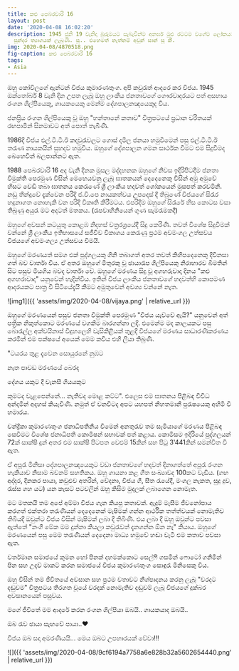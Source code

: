 ```yaml
---
title: කළු පෙබරවාරි 16
layout: post
date: '2020-04-08 16:02:20'
description: 1945 ජුනි 19 වැනිදා බුරුමයට සැබැවින්ම අනර්ඝ මුළු රටටම වගේම ලෝකයටම වටිනා
  සුන්දර ත්‍යාගයක් ලැබුණි. සූ.. එහෙමත් නැත්නම් අවුන් සාන් සූ කී.
img: 2020-04-08/4870518.png
fig-caption: කළු පෙබරවාරි 16
tags:
- Asia
---
```


ඔහු කෝවිලගේ ඇන්ටන් විජය කුමාරණතුංග. අපි කවුරැත් ආදරෙ කර විජය. 1945 ඔක්තෝබර් 8 වැනි දින උපත ලැබූ ඔහු ලාංකීය ජනතාවගේ ගෞරවාදරයට පත් අසහාය රංගන ශිල්පියෙකු, ගායකයෙකු මෙන්ම දේශපාලනඤයෙකුද විය. 

ජනප්‍රිය රංගන ශිල්පියෙකු වූ ඔහු "හන්තානේ කතාව" චිත්‍රපටයේ ප්‍රධාන චරිතයක් රඟපාමින් සිනමාවට අත් පොත් තැබිණි. 

1986දී විජය එල්.ටී.ටී.ඊ කදවුරැවලට ගොස් දමිල ජනයා හමුවීමෙන් පසු එල්.ටී.ටී.ඊ තරැණ නායකයින් සුහදව හමුවිය.  ඔහුගේ දේශපාලන ගමන සාර්ථක වීමට එම සිදුවීමද බෙහෙවින් බලපාන්නට ඇත.

1988 පෙබරවාරි 16 අද වැනි දිනක මූසල මද්දහනක ඔහුගේ නිවස ඉදිරිපිටදීම ජනතා විමුක්ති පෙරමුණ විසින් මෙහෙයවනු ලැබූ ඝාතකයන් දෙදෙනෙකු විසින් අමු අමුවේ හිසට වෙඩි තබා ඝාතනය කෙරැණේ ශ්‍රී ලාංකීය හදවත් ශෝකයෙන් මුසපත් කරවමිනි. 
නඩු තීන්දුවේ දැක්වෙන පරිදි ජ.වි.⁣පෙ නායකත්වය උපදෙස් දී තිබුණේ විජ⁣යගේ සිරැර හදුනාගත නොහැකි වන පරිදි විකෘති කිරීමටය. එපරිදිම ඔහුගේ සිරැරේ හිස කොටස වසා තිබුණු අයුරැ මට අදටත් මතකය. (රෑපවාහිනියෙන් ගුණ සැමරැමකදී) 

ඔහුගේ අවසන් කටයුතු කොළඹ නිදහස් චත්‍රරශ්‍රයේදී සිදු කෙරිණි. තවත් විශේෂ සිදුවීමක් වන්නේ ශ්‍රී ලාංකීය ඉතිහාසයේ සජීවීව විකාශය කෙරැණු ප්‍රථම අවමංගල උත්සවය විජය⁣ගේ අවමංගල්‍ය උත්සවය වීමයි. 

ඔහුගේ මරණයත් සමග එක් පුද්ගලයකු ගිනි තබාගත් අතර තවත් කිහිපදෙනෙකු දිවිනසා ගත් බව වාර්තා විය. ඒ අතර ඔහුගේ මිතුරකු වූ ඡායාරෑප ශිල්පියෙකු නිරාහාරව  බීමතින් සිට පසුව මියගිය බවද වාර්තා වේ. ඔහුගේ මරණය සිදු වූ අගහරුවාදා දිනය "කළු අගහරාවාදා" යනුවෙන් හැදින්විය. ඉතින් විජය ලාංකීය ජනතාවගේ හදවත්හි කොපමණ ආදරයකට පාත්‍ර වී සිටියේදැයි කීමට අමුතුවෙන් අවශ්‍ය වන්නේ නැත. 

![img1]({{ 'assets/img/2020-04-08/vijaya.png' | relative_url }})

ඔහුගේ මරණයෙන් පසුව ජනතා විමුක්ති පෙරමුණ "විජය යැව්වේ ඇයි?" යනුවෙන් අත් පත්‍රික නිකුත්කොට මරණයේ වගකීම බාරගන්නා ලදි. එමෙන්ම මද කාලයකට පසු බොරැල්ල අක්වයිනාස් විදුහලෙහි වැසිකිළියක් තුළදී විජයගේ මරණය සාධාරණීකරණය කරමින් එම පක්ෂයේ අයෙක් මෙම කවිය එහි ලියා තිබුණි. 

"ටයරය තුළ දැවෙන සොයුරනේ නුඹට 

නැත පාවඩ මරණයේ බෙරද

දේශය යකුට දී වැනසී ගියයකුට 

කුමටද වැළපෙන්නේ... නැතිවද මොළ කට්ට". එලෙස එම ඝාතනය පිළිබඳ විවිධ අන්දමින් අදහස් කියැවිණි. නමුත් ඒ වනවිටද අපට යහපත් නිහතමානී පුරැෂයෙකු අහිමි වී හමාරය. 

චන්ද්‍රිකා කුමාරණතුංග ජනාධිපතිනිය වීමෙන් අනතුරැව තම සැමියාගේ මරණය පිළිබඳ සෙවීමට විශේෂ ජනාධිපති කොමිෂන් සභාවක් පත් කළාය. කොමිසම ඉදිරියේ පුද්ගලයන් 72ක් සාක්ෂි දුන් අතර එම සාක්ෂි පිටපත වෙළුම් 15කින් සහ පිටු 3'441කින් සමන්විත වී ඇත. 

ඒ අපූරැ මිනිසා දේශපාලනඤයෙකුට වඩා ජනතාව⁣ගේ හදවත් දිනාගත්තේ අපූරැ රංගන හැකියාව නිසාම බවනම් සහතිකය. ඔහු ගායනා කළ ගීත සංඛ්‍යාවද 100කට වැඩිය. 
(ගඟ අද්දර, දිනකර පායා, කවුළුව අතරින්, වේදනා, විජය ගී, සීත රැයේදී, මංගල නැකත, සුදු දුව, රෑස්ස ගහ යට) යන කැසට් පටවලින් ඔහු කිසිම මුදලක් ලබාගෙන නොමැත. 

මට මතකයි තම අපේ අම්මා විජය ගැන කියපු කතාවක්. ඇදුම් මැසීම ජීවනෝපාය කරගත් එක්තරා තරැණියන් දෙදෙනෙක් මැෂිමක් ගන්න ආර්ථික තත්ත්වයක් නොමැතිව තිබියදී ඔවුන්ට විජය විසින් මැෂිමක් ලබා දී තිබිණි. එය ලබා දී ඔහු ඔවුන්ට පවසා ඇත්තේ "නංගී මේක මම දුන්නා කියලා කවුරැවත් දැනගන්න ඕන නෑ" කියාය. ඔහුගේ මරණයෙන් පසු මෙම තරැණියන් දෙදෙනා  මාධ්‍ය හමුවේ හඬා වැටී එම කතාව පවසා ඇත. 

වර්තමාන සමාජයේ කුමන හෝ පිනක් දහමක්කොට සෙල්ෆි ගසමින් ෆො⁣ටෝ ගනිමින් පින සහ උදව්  මාකට් කරන සමාජයේ විජය කුමාරණතුංග සොඳුරැ මිනිසෙකු විය. 

ඔහු විසින් තම ජීවිතයේ අවසාන සහ ප්‍රථම වතාවට නිශ්පාදනය කරනු ලැබූ "වරදට දඬුවම" චිත්‍රපටය තිරගත වූයේ වරදක් නොමැතිව දඬුවම් ලැබූ විජයගේ දුක්බර අවසානයෙන් පසුවය. 

මගේ ජීවිතේ මම ආදරේ කරන රංගන ශිල්පියා ඔබයි.. ගායකයාද ඔබයි..

ඔබ රැව ඡායා සැඟවේ පායා..❤️

විජය ඔබ සදා අමරණීයයි... මෙය ඔබට උපහාරයක් වේවා!!!

![]({{ 'assets/img/2020-04-08/9cf6194a7758a6e828b32a5602654440.png' | relative_url }})
